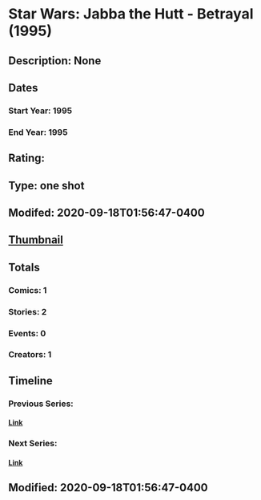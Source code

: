 # Star Wars: Jabba the Hutt - Betrayal (1995)
## Description: None
## Dates
### Start Year: 1995
### End Year: 1995
## Rating: 
## Type: one shot
## Modifed: 2020-09-18T01:56:47-0400
## [Thumbnail](http://i.annihil.us/u/prod/marvel/i/mg/b/40/image_not_available.jpg)
## Totals
### Comics: 1
### Stories: 2
### Events: 0
### Creators: 1
## Timeline
### Previous Series: 
#### [Link]()
### Next Series: 
#### [Link]()
## Modified: 2020-09-18T01:56:47-0400